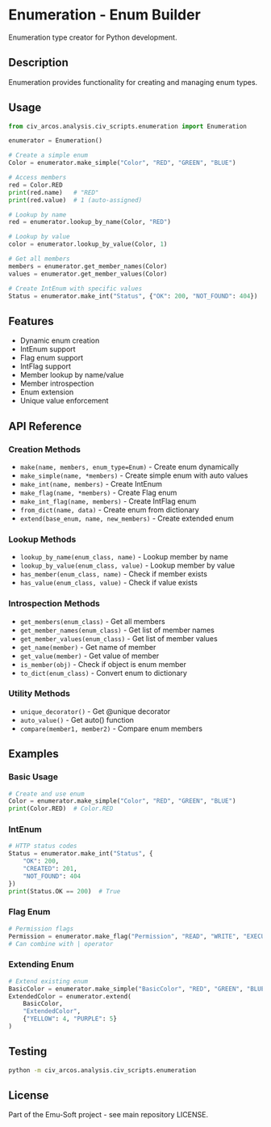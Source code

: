 # Enumeration - Enum Builder

Enumeration type creator for Python development.

## Description

Enumeration provides functionality for creating and managing enum types.

## Usage

```python
from civ_arcos.analysis.civ_scripts.enumeration import Enumeration

enumerator = Enumeration()

# Create a simple enum
Color = enumerator.make_simple("Color", "RED", "GREEN", "BLUE")

# Access members
red = Color.RED
print(red.name)   # "RED"
print(red.value)  # 1 (auto-assigned)

# Lookup by name
red = enumerator.lookup_by_name(Color, "RED")

# Lookup by value
color = enumerator.lookup_by_value(Color, 1)

# Get all members
members = enumerator.get_member_names(Color)
values = enumerator.get_member_values(Color)

# Create IntEnum with specific values
Status = enumerator.make_int("Status", {"OK": 200, "NOT_FOUND": 404})
```

## Features

- Dynamic enum creation
- IntEnum support
- Flag enum support
- IntFlag support
- Member lookup by name/value
- Member introspection
- Enum extension
- Unique value enforcement

## API Reference

### Creation Methods

- `make(name, members, enum_type=Enum)` - Create enum dynamically
- `make_simple(name, *members)` - Create simple enum with auto values
- `make_int(name, members)` - Create IntEnum
- `make_flag(name, *members)` - Create Flag enum
- `make_int_flag(name, members)` - Create IntFlag enum
- `from_dict(name, data)` - Create enum from dictionary
- `extend(base_enum, name, new_members)` - Create extended enum

### Lookup Methods

- `lookup_by_name(enum_class, name)` - Lookup member by name
- `lookup_by_value(enum_class, value)` - Lookup member by value
- `has_member(enum_class, name)` - Check if member exists
- `has_value(enum_class, value)` - Check if value exists

### Introspection Methods

- `get_members(enum_class)` - Get all members
- `get_member_names(enum_class)` - Get list of member names
- `get_member_values(enum_class)` - Get list of member values
- `get_name(member)` - Get name of member
- `get_value(member)` - Get value of member
- `is_member(obj)` - Check if object is enum member
- `to_dict(enum_class)` - Convert enum to dictionary

### Utility Methods

- `unique_decorator()` - Get @unique decorator
- `auto_value()` - Get auto() function
- `compare(member1, member2)` - Compare enum members

## Examples

### Basic Usage

```python
# Create and use enum
Color = enumerator.make_simple("Color", "RED", "GREEN", "BLUE")
print(Color.RED)  # Color.RED
```

### IntEnum

```python
# HTTP status codes
Status = enumerator.make_int("Status", {
    "OK": 200,
    "CREATED": 201,
    "NOT_FOUND": 404
})
print(Status.OK == 200)  # True
```

### Flag Enum

```python
# Permission flags
Permission = enumerator.make_flag("Permission", "READ", "WRITE", "EXECUTE")
# Can combine with | operator
```

### Extending Enum

```python
# Extend existing enum
BasicColor = enumerator.make_simple("BasicColor", "RED", "GREEN", "BLUE")
ExtendedColor = enumerator.extend(
    BasicColor, 
    "ExtendedColor",
    {"YELLOW": 4, "PURPLE": 5}
)
```

## Testing

```bash
python -m civ_arcos.analysis.civ_scripts.enumeration
```

## License

Part of the Emu-Soft project - see main repository LICENSE.
